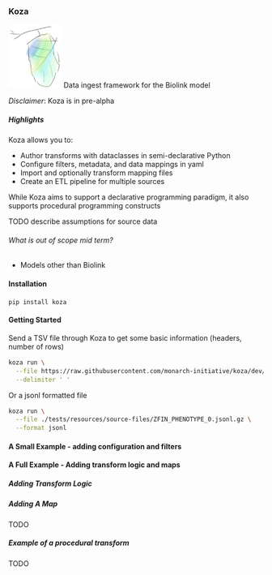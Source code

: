 ### Koza

![pupa](docs/img/pupa.png) Data ingest framework for the Biolink model

*Disclaimer*: Koza is in pre-alpha


##### Highlights
Koza allows you to:

- Author transforms with dataclasses in semi-declarative Python
- Configure filters, metadata, and data mappings in yaml
- Import and optionally transform mapping files
- Create an ETL pipeline for multiple sources

While Koza aims to support a declarative programming paradigm, it
also supports procedural programming constructs

TODO describe assumptions for source data


###### What is out of scope mid term?

- Models other than Biolink

#### Installation

```
pip install koza
```

#### Getting Started

Send a TSV file through Koza to get some basic information (headers, number of rows)

```bash
koza run \
  --file https://raw.githubusercontent.com/monarch-initiative/koza/dev/tests/resources/source-files/string.tsv \
  --delimiter ' '
```

Or a jsonl formatted file
```bash
koza run \
  --file ./tests/resources/source-files/ZFIN_PHENOTYPE_0.jsonl.gz \
  --format jsonl
```

#### A Small Example - adding configuration and filters


#### A Full Example - Adding transform logic and maps


##### Adding Transform Logic


##### Adding A Map
TODO


##### Example of a procedural transform
TODO

